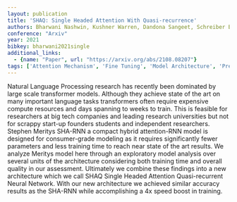 ```yaml
---
layout: publication
title: 'SHAQ: Single Headed Attention With Quasi-recurrence'
authors: Bharwani Nashwin, Kushner Warren, Dandona Sangeet, Schreiber Ben
conference: "Arxiv"
year: 2021
bibkey: bharwani2021single
additional_links:
  - {name: "Paper", url: "https://arxiv.org/abs/2108.08207"}
tags: ['Attention Mechanism', 'Fine Tuning', 'Model Architecture', 'Pretraining Methods', 'Training Techniques', 'Transformer']
---
```

Natural Language Processing research has recently been dominated by large scale transformer models. Although they achieve state of the art on many important language tasks transformers often require expensive compute resources and days spanning to weeks to train. This is feasible for researchers at big tech companies and leading research universities but not for scrappy start-up founders students and independent researchers. Stephen Meritys SHA-RNN a compact hybrid attention-RNN model is designed for consumer-grade modeling as it requires significantly fewer parameters and less training time to reach near state of the art results. We analyze Meritys model here through an exploratory model analysis over several units of the architecture considering both training time and overall quality in our assessment. Ultimately we combine these findings into a new architecture which we call SHAQ Single Headed Attention Quasi-recurrent Neural Network. With our new architecture we achieved similar accuracy results as the SHA-RNN while accomplishing a 4x speed boost in training.
